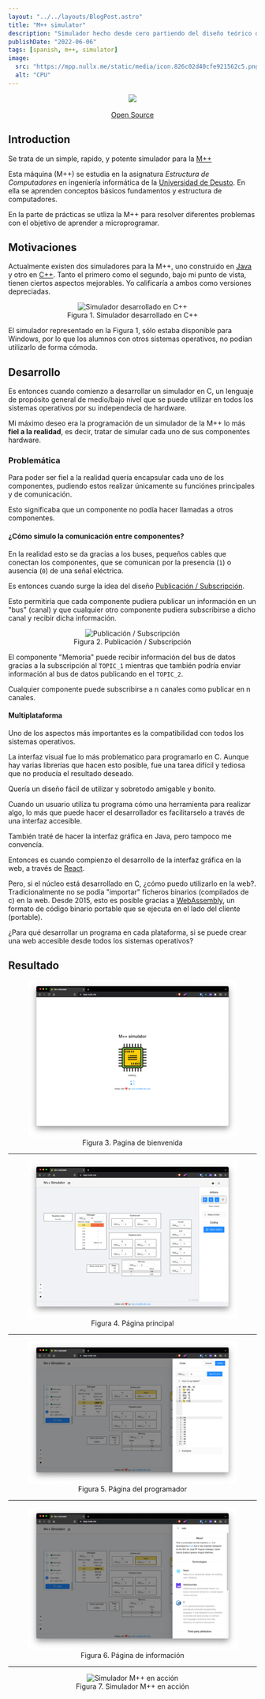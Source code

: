 ```yaml
---
layout: "../../layouts/BlogPost.astro"
title: "M++ simulator"
description: "Simulador hecho desde cero partiendo del diseño teórico de 'La Maquina plus plus'"
publishDate: "2022-06-06"
tags: [spanish, m++, simulator]
image:
  src: "https://mpp.nullx.me/static/media/icon.826c02d40cfe921562c5.png"
  alt: "CPU"
---
```


<center>
<a href="https://github.com/nullxx/mpp">
<img src="https://cdn-icons-png.flaticon.com/512/25/25231.png" style="max-width: 50px;" />
<p>Open Source</p>
</a>
</center>

## Introduction
Se trata de un simple, rapido, y potente simulador para la [M++](https://web.archive.org/web/20170518104216/http://paginaspersonales.deusto.es/zubia/)

Esta máquina (M++) se estudia en la asignatura _Estructura de Computadores_ en ingeniería informática de la [Universidad de Deusto](https://www.deusto.es/).
En ella se aprenden conceptos básicos fundamentos y estructura de computadores.

En la parte de prácticas se utliza la M++ para resolver diferentes problemas con el objetivo de aprender a microprogramar.



## Motivaciones

Actualmente existen dos simuladores para la M++, uno construido en [Java](https://es.wikipedia.org/wiki/Java_(lenguaje_de_programaci%C3%B3n)) y otro en [C++](https://es.wikipedia.org/wiki/C%2B%2B). Tanto el primero como el segundo, bajo mi punto de vista, tienen ciertos aspectos mejorables. Yo calificaría a ambos como versiones depreciadas.

<figure style="text-align:center">
<img src="https://i.ibb.co/4WnvcdY/mpp-c.png" alt="Simulador desarrollado en C++" />
<figcaption align="center">Figura 1. Simulador desarrollado en C++</figcaption>
</figure>

El simulador representado en la Figura 1, sólo estaba disponible para Windows, por lo que los alumnos con otros sistemas operativos, no podían utilizarlo de forma cómoda.



## Desarrollo
Es entonces cuando comienzo a desarrollar un simulador en C, un lenguaje de propósito general de medio/bajo nivel que se puede utilizar en todos los sistemas operativos por su independecia de hardware.

Mi máximo deseo era la programación de un simulador de la M++ lo más **fiel a la realidad**, es decir, tratar de simular cada uno de sus componentes hardware.



### Problemática
Para poder ser fiel a la realidad quería encapsular cada uno de los componentes, pudiendo estos realizar únicamente su funciónes principales y de comunicación.

Esto significaba que un componente no podía hacer llamadas a otros componentes.



#### **¿Cómo simulo la comunicación entre componentes?**
En la realidad esto se da gracias a los buses, pequeños cables que conectan los componentes, que se comunican por la presencia (`1`) o ausencia (`0`) de una señal eléctrica.

Es entonces cuando surge la idea del diseño [Publicación / Subscripción](https://cloud.google.com/pubsub/docs/overview?hl=es-419).

Esto permitiría que cada componente pudiera publicar un información en un "bus" (canal) y que cualquier otro componente pudiera subscribirse a dicho canal y recibir dicha información.

<figure style="text-align:center">
<img src="https://i.ibb.co/Kx7rzfL/pubSub.png" alt="Publicación / Subscripción" />
<figcaption align="center">Figura 2. Publicación / Subscripción</figcaption>
</figure>

El componente "Memoria" puede recibir información del bus de datos gracias a la subscripción al `TOPIC_1` mientras que también podría enviar información al bus de datos publicando en el `TOPIC_2`.

Cualquier componente puede subscribirse a n canales como publicar en n canales.



#### **Multiplataforma**

Uno de los aspectos más importantes es la compatibilidad con todos los sistemas operativos.

La interfaz visual fue lo más problematico para programarlo en C. Aunque hay varias librerías que hacen esto posible, fue una tarea difícil y tediosa que no producía el resultado deseado.

Quería un diseño fácil de utilizar y sobretodo amigable y bonito.

Cuando un usuario utiliza tu programa cómo una herramienta para realizar algo, lo más que puede hacer el desarrollador es facilitarselo a través de una interfaz accesible.

También traté de hacer la interfaz gráfica en Java, pero tampoco me convencía.

Entonces es cuando compienzo el desarrollo de la interfaz gráfica en la web, a través de [React](https://reactjs.org/).

Pero, si el núcleo está desarrollado en C, ¿cómo puedo utilizarlo en la web?. Tradicionalmente no se podía "importar" ficheros binarios (compilados de c) en la web. Desde 2015, esto es posible gracias a [WebAssembly](https://en.wikipedia.org/wiki/WebAssembly), un formato de código binario portable que se ejecuta en el lado del cliente (portable).

¿Para qué desarrollar un programa en cada plataforma, si se puede crear una web accesible desde todos los sistemas operativos?



## Resultado

<figure style="text-align:center">
<img src="https://github.com/nullxx/mpp/blob/master/demo/demo_welcome.png?raw=true" alt="Pagina de bienvenida" />
<figcaption align="center">Figura 3. Pagina de bienvenida</figcaption>
</figure>
<hr />
<figure style="text-align:center">
<img src="https://github.com/nullxx/mpp/blob/master/demo/demo_board.png?raw=true" alt="Página principal" />
<figcaption align="center">Figura 4. Página principal</figcaption>
</figure>
<hr />
<figure style="text-align:center">
<img src="https://github.com/nullxx/mpp/blob/master/demo/demo_coder.png?raw=true" alt="Página del programador" />
<figcaption align="center">Figura 5. Página del programador</figcaption>
</figure>
<hr />
<figure style="text-align:center">
<img src="https://github.com/nullxx/mpp/blob/master/demo/demo_info.png?raw=true" alt="Página de información" />
<figcaption align="center">Figura 6. Página de información</figcaption>
</figure>
<hr />
<figure style="text-align:center">
<img src="https://nullx.me/images/mpp.gif" alt="Simulador M++ en acción" />
<figcaption align="center">Figura 7. Simulador M++ en acción</figcaption>
</figure>

